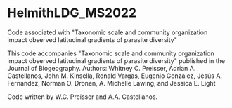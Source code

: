 # HelmithLDG_MS2022
Code associated with "Taxonomic scale and community organization impact observed latitudinal gradients of parasite diversity"

This code accompanies "Taxonomic scale and community organization impact observed latitudinal gradients of parasite diversity" published in the Journal of Biogeography.
Authors: Whitney C. Preisser, Adrian A. Castellanos, John M. Kinsella, Ronald Vargas, Eugenio Gonzalez, Jesús A. Fernández, Norman O. Dronen, A. Michelle Lawing, and Jessica E. Light

Code written by W.C. Preisser and A.A. Castellanos.
